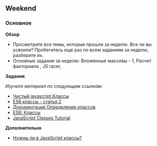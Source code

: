 ## Weekend

### Основное

**Обзор**

- Просмотрите все темы, которые прошли за неделю. Все ли вы усвоили? Пробегитесь еще раз по всем заданиям за неделю, разберите их.
- Основные задания за неделю: Вложенные массивы - 1, Расчет факториала , JS racer, 

**Задания**

*Изучите материал по следующим ссылкам:*

- [Чистый javascript.Классы](https://habr.com/ru/post/319804/)
- [ES6 классы - статья 2](http://jsraccoon.ru/es6-classes)
- [Документация Определение классов](https://developer.mozilla.org/ru/docs/Web/JavaScript/Reference/Classes)
- [ES6: Классы](https://www.youtube.com/watch?v=yBNd-0dO1u8)
- [JavaScript Classes Tutorial](https://www.youtube.com/watch?v=2ZphE5HcQPQ)

**Дополнительно**

- [Нужны ли в JavaScript классы?](https://habr.com/post/175029/)

